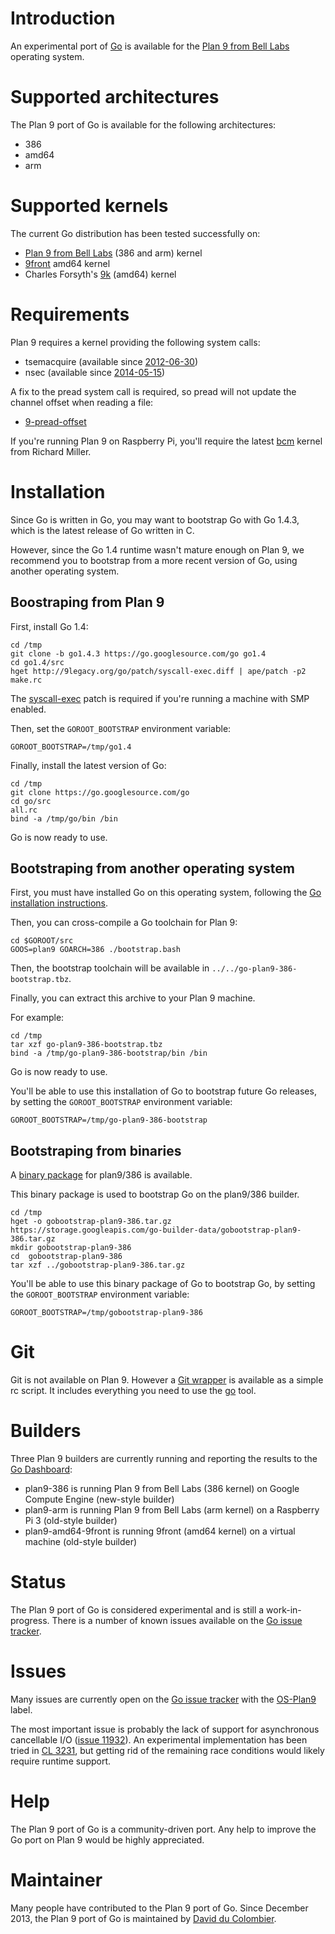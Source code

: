 # Introduction

An experimental port of [Go](https://golang.org) is available for the [Plan 9 from Bell Labs](https://9p.io/plan9) operating system.

# Supported architectures

The Plan 9 port of Go is available for the following architectures:

* 386
* amd64
* arm

# Supported kernels

The current Go distribution has been tested successfully on:

* [Plan 9 from Bell Labs](https://9p.io/plan9) (386 and arm) kernel
* [9front](http://9front.org) amd64 kernel
* Charles Forsyth's [9k](https://bitbucket.org/forsyth/plan9-9k) (amd64) kernel

# Requirements

Plan 9 requires a kernel providing the following system calls:

* tsemacquire (available since [2012-06-30](https://github.com/0intro/plan9/commit/bd0c9332d5b1da1371d03e8e0ad03de0d08e08c6))
* nsec (available since [2014-05-15](https://github.com/0intro/plan9/commit/6c1d8fd563a815cbbac06f61bdc1d0f6331c3d3b))

A fix to the pread system call is required, so pread will not update the channel offset when reading a file:

* [9-pread-offset](http://9legacy.org/9legacy/patch/9-pread-offset.diff)

If you're running Plan 9 on Raspberry Pi, you'll require the latest [bcm](https://9p.io/magic/webls?dir=/sources/contrib/miller/9/bcm) kernel from Richard Miller.

# Installation

Since Go is written in Go, you may want to bootstrap Go with Go 1.4.3, which is the latest release of Go written in C.

However, since the Go 1.4 runtime wasn't mature enough on Plan 9, we recommend you to bootstrap from a more recent version of Go, using another operating system.

## Boostraping from Plan 9

First, install Go 1.4:

```
cd /tmp
git clone -b go1.4.3 https://go.googlesource.com/go go1.4
cd go1.4/src
hget http://9legacy.org/go/patch/syscall-exec.diff | ape/patch -p2
make.rc
```

The [syscall-exec](http://9legacy.org/go/patch/syscall-exec.diff) patch is required if you're running a machine with SMP enabled.
		
Then, set the `GOROOT_BOOTSTRAP` environment variable:

```
GOROOT_BOOTSTRAP=/tmp/go1.4
```

Finally, install the latest version of Go:

```
cd /tmp
git clone https://go.googlesource.com/go
cd go/src
all.rc
bind -a /tmp/go/bin /bin
```
Go is now ready to use.

## Bootstraping from another operating system

First, you must have installed Go on this operating system, following the [Go installation instructions](https://golang.org/doc/install).

Then, you can cross-compile a Go toolchain for Plan 9:

```
cd $GOROOT/src
GOOS=plan9 GOARCH=386 ./bootstrap.bash
```

Then, the bootstrap toolchain will be available in `../../go-plan9-386-bootstrap.tbz`.

Finally, you can extract this archive to your Plan 9 machine.

For example:

```
cd /tmp
tar xzf go-plan9-386-bootstrap.tbz
bind -a /tmp/go-plan9-386-bootstrap/bin /bin
```

Go is now ready to use.

You'll be able to use this installation of Go to bootstrap future Go releases, by setting the `GOROOT_BOOTSTRAP` environment variable:

```
GOROOT_BOOTSTRAP=/tmp/go-plan9-386-bootstrap
```

## Bootstraping from binaries

A [binary package](https://storage.googleapis.com/go-builder-data/gobootstrap-plan9-386.tar.gz) for plan9/386 is available.

This binary package is used to bootstrap Go on the plan9/386 builder.

```
cd /tmp
hget -o gobootstrap-plan9-386.tar.gz https://storage.googleapis.com/go-builder-data/gobootstrap-plan9-386.tar.gz
mkdir gobootstrap-plan9-386
cd  gobootstrap-plan9-386
tar xzf ../gobootstrap-plan9-386.tar.gz
```

You'll be able to use this binary package of Go to bootstrap Go, by setting the `GOROOT_BOOTSTRAP` environment variable:

```
GOROOT_BOOTSTRAP=/tmp/gobootstrap-plan9-386
```

# Git

Git is not available on Plan 9. However a [Git wrapper](http://9legacy.org/9legacy/tools/git) is available as a simple rc script. It includes everything you need to use the [go](https://golang.org/cmd/go) tool.

# Builders

Three Plan 9 builders are currently running and reporting the results to the [Go Dashboard](http://build.golang.org/):

* plan9-386 is running Plan 9 from Bell Labs (386 kernel) on Google Compute Engine (new-style builder)
* plan9-arm is running Plan 9 from Bell Labs (arm kernel) on a Raspberry Pi 3 (old-style builder)
* plan9-amd64-9front is running 9front (amd64 kernel) on a virtual machine (old-style builder)

# Status

The Plan 9 port of Go is considered experimental and is still a work-in-progress. There is a number of known issues available on the [Go issue tracker](https://golang.org/issues).

# Issues

Many issues are currently open on the [Go issue tracker](https://golang.org/issues) with the [OS-Plan9](https://github.com/golang/go/issues?q=is%3Aopen+is%3Aissue+label%3AOS-Plan9) label.

The most important issue is probably the lack of support for asynchronous cancellable I/O ([issue 11932](https://golang.org/issue/11932)). An experimental implementation has been tried in [CL 3231](https://golang.org/cl/3231), but getting rid of the remaining race conditions would likely require runtime support.

# Help

The Plan 9 port of Go is a community-driven port. Any help to improve the Go port on Plan 9 would be highly appreciated.

# Maintainer

Many people have contributed to the Plan 9 port of Go. Since December 2013, the Plan 9 port of Go is maintained by [David du Colombier](https://github.com/0intro).
